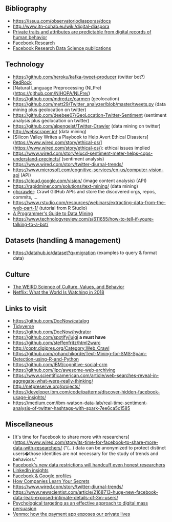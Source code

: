 ## Bibliography
* https://issuu.com/observatoriodiasporas/docs
* http://www.itn-cohab.eu/wiki/digital-diaspora
* [Private traits and attributes are predictable from digital records of human behavior](http://www.pnas.org/content/110/15/5802)
* [Facebook Research](https://research.fb.com/)
* [Facebook Research Data Science publications](https://research.fb.com/category/data-science/)

## Technology
* https://github.com/heroku/kafka-tweet-producer  (twitter bot?)
* [RedRock](https://github.com/CODAIT/redrock)
* [Natural Language Preprocessing (NLPre)(https://github.com/NIHOPA/NLPre/)
* https://github.com/mdredze/carmen (geolocation)
* https://github.com/mett29/Twitter_analyzer/blob/master/tweets.py (data mining plus geolocation on twitter)
* https://github.com/deebee07/GeoLocation-Twitter-Sentiment  (sentiment analysis plus geolocation on twitter)
* https://github.com/alpengeist/Twitter-Crawler (data mining on twitter)
* http://webscraper.io/  (data mining)
* [Silicon Valley Writes a Playbook to Help Avert Ethical Disasters](https://www.wired.com/story/ethical-os/](https://www.wired.com/story/ethical-os/): ethical issues implied
* https://www.wired.com/story/elucd-sentiment-meter-helps-cops-understand-precincts/ (sentiment analysis)
* https://www.wired.com/story/twitter-diurnal-trends/
* https://www.microsoft.com/cognitive-services/en-us/computer-vision-api  (API)
* https://cloud.google.com/vision/  (image content analysis) (API)
* https://rapidminer.com/solutions/text-mining/  (data mining)
* [ghcrawler](https://github.com/Microsoft/ghcrawler): Crawl GitHub APIs and store the discovered orgs, repos, commits, ... 
* https://www.rstudio.com/resources/webinars/extracting-data-from-the-web-part-1/  (tutorial from R Studio)
* [A Programmer's Guide to Data Mining](http://guidetodatamining.com/)
* https://www.technologyreview.com/s/611655/how-to-tell-if-youre-talking-to-a-bot/

## Datasets (handling & management)
* https://datahub.io/dataset?q=migration  (examples to query & format data)

## Culture
* [The WEIRD Science of Culture, Values, and Behavior](https://www.psychologicalscience.org/observer/the-weird-science-of-culture-values-and-behavior?kbid=88472)
* [Netflix: What the World Is Watching in 2018](https://www.highspeedinternet.com/resources/netflix-what-the-world-is-watching-in-2018/#methodology)
## Links to visit
* https://github.com/DocNow/catalog
* [Tidyverse](https://www.tidyverse.org/)
* https://github.com/DocNow/hydrator
* https://github.com/spotify/luigi  **a must have**
* https://github.com/steffenfritz/html2warc
* http://coptr.digipres.org/Category:Web_Crawl
* https://github.com/rohanchikorde/Text-Mining-for-SMS-Spam-Detection-using-R-and-Python
* https://github.com/IBM/cognitive-social-crm
* https://github.com/iipc/awesome-web-archiving
* https://www.scientificamerican.com/article/web-searches-reveal-in-aggregate-what-were-really-thinking/
* http://netpreserve.org/projects/
* https://developer.ibm.com/code/patterns/discover-hidden-facebook-usage-insights/
* https://medium.com/ibm-watson-data-lab/real-time-sentiment-analysis-of-twitter-hashtags-with-spark-7ee6ca5c1585

## Miscellaneous 
* [It's time for Facebook to share more with researchers](https://www.wired.com/story/its-time-for-facebook-to-share-more-data-with-researchers/  ("(...) data can be anonymized to protect distinct users�those identities are not necessary for the study of trends and behaviors."
* [Facebook's new data restrictions will handcuff even honest researchers](https://www.wired.com/story/fb-data-restrictions-hobble-researchers/)
* [LinkedIn insights](https://specialedition.linkedin.com/details)
* [Facebook & Google profiles](https://www.theguardian.com/commentisfree/2018/mar/28/all-the-data-facebook-google-has-on-you-privacy)
* [How Companies Learn Your Secrets](https://www.nytimes.com/2012/02/19/magazine/shopping-habits.html?pagewanted=1&_r=1&hp)
* https://www.wired.com/story/twitter-diurnal-trends/
* https://www.newscientist.com/article/2168713-huge-new-facebook-data-leak-exposed-intimate-details-of-3m-users/
* [Psychological targeting as an effective approach to digital mass persuasion](http://www.pnas.org/content/early/2017/11/07/1710966114)
* [Venmo: how the payment app exposes our private lives](https://www.theguardian.com/world/2018/jul/17/venmo-payments-app-default-privacy-settings-public-information)

